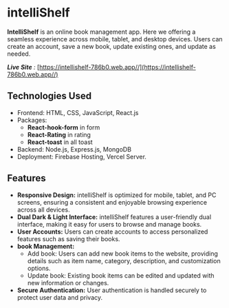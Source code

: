 # intelliShelf

**IntelliShelf** is an online book management app. Here we offering a seamless experience across mobile, tablet, and desktop devices. Users can create an account, save a new book, update existing ones, and update as needed.

***Live Site** :* [https://intellishelf-786b0.web.app//](https://intellishelf-786b0.web.app//)

## Technologies Used

- Frontend: HTML, CSS, JavaScript, React.js
- Packages: 
    - **React-hook-form** in form
    - **React-Rating** in rating
    - **React-toast** in all toast
- Backend: Node.js, Express.js, MongoDB
- Deployment: Firebase Hosting, Vercel Server.

## Features

- **Responsive Design:** intelliShelf is optimized for mobile, tablet, and PC screens, ensuring a consistent and enjoyable browsing experience across all devices.
- **Dual Dark & Light Interface:** intelliShelf features a user-friendly dual interface, making it easy for users to browse and manage books.
- **User Accounts:** Users can create accounts to access personalized features such as saving their books.
- **book Management:**
  - Add book: Users can add new book items to the website, providing details such as item name, category, description, and customization options.
  - Update book: Existing book items can be edited and updated with new information or changes.
- **Secure Authentication:** User authentication is handled securely to protect user data and privacy.
